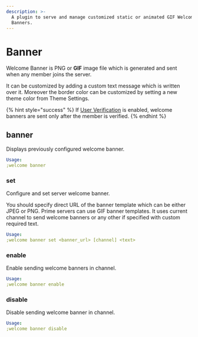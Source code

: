 ```yaml
---
description: >-
  A plugin to serve and manage customized static or animated GIF Welcome
  Banners.
---
```


# Banner

Welcome Banner is PNG or **GIF** image file which is generated and sent when any member joins the server.

It can be customized by adding a custom text message which is written over it. Moreover the border color can be customized by setting a new theme color from Theme Settings.

{% hint style="success" %}
If [User Verification](../../moderation/user-verification.md) is enabled, welcome banners are sent only after the member is verified.
{% endhint %}

## banner

Displays previously configured welcome banner.

```yaml
Usage:
;welcome banner
```

### set

Configure and set server welcome banner.

You should specify direct URL of the banner template which can be either JPEG or PNG. Prime servers can use GIF banner templates. It uses current channel to send welcome banners or any other if specified with custom required text.

```yaml
Usage:
;welcome banner set <banner_url> [channel] <text>
```

### enable

Enable sending welcome banners in channel.

```yaml
Usage:
;welcome banner enable
```

### disable

Disable sending welcome banner in channel.

```yaml
Usage:
;welcome banner disable
```

